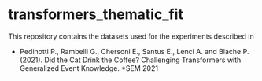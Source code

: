 # transformers_thematic_fit

This repository contains the datasets used for the experiments described in 

- Pedinotti P., Rambelli G., Chersoni E., Santus E., Lenci A. and Blache P. (2021). Did the Cat Drink the Coffee? Challenging Transformers with Generalized Event Knowledge. *SEM 2021

